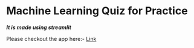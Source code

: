 # Machine Learning Quiz for Practice

***It is made using streamlit***

Please checkout the app here:- [Link](https://gopipandit-ml-quiz-quiz-agk9kw.streamlit.app/)
